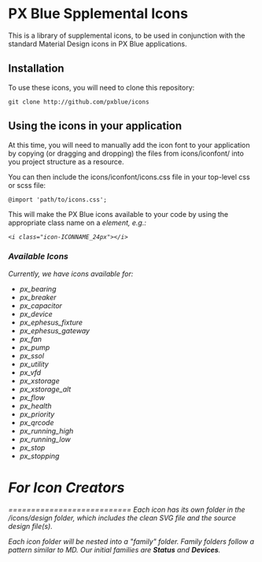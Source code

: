# PX Blue Spplemental Icons
This is a library of supplemental icons, to be used in conjunction with the standard Material Design icons in PX Blue applications.

## Installation
To use these icons, you will need to clone this repository:
```
git clone http://github.com/pxblue/icons
```

## Using the icons in your application
At this time, you will need to manually add the icon font to your application by copying (or dragging and dropping) the files from icons/iconfont/ into you project structure as a resource.

You can then include the icons/iconfont/icons.css file in your top-level css or scss file:
```
@import 'path/to/icons.css';
```
This will make the PX Blue icons available to your code by using the appropriate class name on a <i> element, e.g.:
  
```
<i class="icon-ICONNAME_24px"></i>
```

### Available Icons
Currently, we have icons available for:
* px_bearing
* px_breaker
* px_capacitor
* px_device
* px_ephesus_fixture
* px_ephesus_gateway
* px_fan
* px_pump
* px_ssol
* px_utility
* px_vfd
* px_xstorage
* px_xstorage_alt
* px_flow
* px_health
* px_priority
* px_qrcode
* px_running_high
* px_running_low
* px_stop
* px_stopping

# For Icon Creators
===========================
Each icon has its own folder in the /icons/design folder, which includes the clean SVG file and the source design file(s).

Each icon folder will be nested into a "family" folder. Family folders follow a pattern similar to MD. Our initial families are **Status** and **Devices**.

